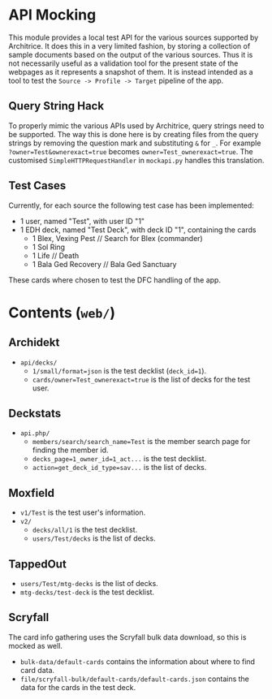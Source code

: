 # API Mocking

This module provides a local test API for the various sources supported by
Architrice. It does this in a very limited fashion, by storing a collection
of sample documents based on the output of the various sources. Thus it is not
necessarily useful as a validation tool for the present state of the webpages as
it represents a snapshot of them. It is instead intended as a tool to test the
`Source -> Profile -> Target` pipeline of the app.

## Query String Hack

To properly mimic the various APIs used by Architrice, query strings need to be
supported. The way this is done here is by creating files from the query strings
by removing the question mark and substituting `&` for `_`. For example
`?owner=Test&ownerexact=true` becomes `owner=Test_ownerexact=true`. The
customised `SimpleHTTPRequestHandler` in `mockapi.py` handles this translation.

## Test Cases

Currently, for each source the following test case has been implemented:

* 1 user, named "Test", with user ID "1"
* 1 EDH deck, named "Test Deck", with deck ID "1", containing the cards
    * 1 Blex, Vexing Pest // Search for Blex (commander)
    * 1 Sol Ring
    * 1 Life // Death
    * 1 Bala Ged Recovery // Bala Ged Sanctuary

These cards where chosen to test the DFC handling of the app.

# Contents (`web/`)

## Archidekt

* `api/decks/`
    * `1/small/format=json` is the test decklist (`deck_id=1`).
    * `cards/owner=Test_ownerexact=true` is the list of decks for the test user.

## Deckstats

* `api.php/`
    * `members/search/search_name=Test` is the member search page for finding
        the member id.
    * `decks_page=1_owner_id=1_act...` is the test decklist.
    * `action=get_deck_id_type=sav...` is the list of decks.

## Moxfield

* `v1/Test` is the test user's information.
* `v2/`
    * `decks/all/1` is the test decklist.
    * `users/Test/decks` is the list of decks.

## TappedOut

* `users/Test/mtg-decks` is the list of decks.
* `mtg-decks/test-deck` is the test decklist.

## Scryfall

The card info gathering uses the Scryfall bulk data download, so this is mocked
as well. 

* `bulk-data/default-cards` contains the information about where to find card
    data.
* `file/scryfall-bulk/default-cards/default-cards.json` contains the data for
    the cards in the test deck.
